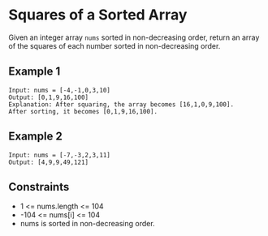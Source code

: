 # Squares of a Sorted Array

Given an integer array `nums` sorted in non-decreasing order, return an array of the squares of each number sorted in non-decreasing order.

## Example 1
```
Input: nums = [-4,-1,0,3,10]
Output: [0,1,9,16,100]
Explanation: After squaring, the array becomes [16,1,0,9,100].
After sorting, it becomes [0,1,9,16,100].
```
## Example 2
```
Input: nums = [-7,-3,2,3,11]
Output: [4,9,9,49,121]
```
## Constraints
* 1 <= nums.length <= 104
* -104 <= nums[i] <= 104
* nums is sorted in non-decreasing order.
